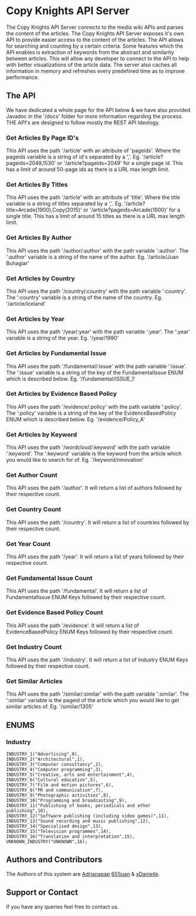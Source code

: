 # Copy Knights API Server
The Copy Knights API Server connects to the media wiki APIs and parses the content of the articles. The Copy Knights API Server exposes it's own API to provide easier access to the content of the articles. The API allows for searching and counting by a certain criteria. Some features which the API enables is extraction of keywords from the abstract and similarity between articles. This will allow any developer to connect to the API to help with better visualizations of the article data. The server also caches all information in memory and refreshes every predefined time as to improve performance.

## The API
We have dedicated a whole page for the API below & we have also provided Javadoc in the '/docs' folder for more information regarding the process. THE API's are designed to follow mostly the REST API Ideology.

### Get Articles By Page ID's
This API uses the path '/article' with an attribute of 'pageids'.
Where the pageids variable is a string of id's separated by a ','. Eg. '/article?pageids=2049,1530' or '/article?pageids=2049' for a single page id. This has a limit of around 50-page ids as there is a URL max length limit.

### Get Articles By Titles
This API uses the path '/article' with an attribute of 'title'.
Where the title variable is a string of titles separated by a ','. Eg. '/article?title=Arcade(1900),Copy(2015)' or '/article?pageids=Arcade(1900)' for a single title. This has a limit of around 15 titles as there is a URL max length limit.

### Get Articles By Author
This API uses the path '/author/:author' with the path variable ':author'.
The ':author' variable is a string of the name of the author. Eg. '/article/Juan Buhagiar'

### Get Articles by Country
This API uses the path '/country/:country' with the path variable ':country'.
The ':country' variable is a string of the name of the country. Eg. '/article/Iceland'

### Get Articles by Year
This API uses the path '/year/:year' with the path variable ':year'.
The ':year' variable is a string of the year. Eg. '/year/1990'

### Get Articles by Fundamental Issue 
This API uses the path '/fundamental/:issue' with the path variable ':issue'.
The ':issue' variable is a string of the key of the FundamentalIssue ENUM which is described below. Eg. '/fundamental/ISSUE_1'

### Get Articles by Evidence Based Policy
This API uses the path '/evidence/:policy' with the path variable ':policy'.
The ':policy' variable is a string of the key of the EvidenceBasedPolicy ENUM which is described below. Eg. '/evidence/Policy_A'

### Get Articles by Keyword
This API uses the path '/wordcloud/:keyword' with the path variable ':keyword'.
The ':keyword' variable is the keyword from the article which you would like to search for of. Eg. '/keyword/innovation'

### Get Author Count
This API uses the path '/author'. It will return a list of authors followed by their respective count.

### Get Country Count
This API uses the path '/country'. It will return a list of countries followed by their respective count.

### Get Year Count
This API uses the path '/year'. It will return a list of years followed by their respective count.

### Get Fundamental Issue Count
This API uses the path '/fundamental'. It will return a list of FundamentalIssue ENUM Keys followed by their respective count.

### Get Evidence Based Policy Count 
This API uses the path '/evidence'. It will return a list of EvidenceBasedPolicy ENUM Keys followed by their respective count.

### Get Industry Count
This API uses the path '/industry'. It will return a list of Industry ENUM Keys followed by their respective count.

### Get Similar Articles
This API uses the path '/similar/:similar' with the path variable ':similar'.
The ':similar' variable is the pageid of the article which you would like to get similar articles of. Eg. '/similar/1305'

## ENUMS
    
### Industry
    INDUSTRY_1("Advertising",0),
    INDUSTRY_2("Architectural",1),
    INDUSTRY_3("Computer consultancy",2),
    INDUSTRY_4("Computer programming",3),
    INDUSTRY_5("Creative, arts and entertainment",4),
    INDUSTRY_6("Cultural education",5),
    INDUSTRY_7("Film and motion pictures",6),
    INDUSTRY_8("PR and communication",7),
    INDUSTRY_9("Photographic activities",8),
    INDUSTRY_10("Programming and broadcasting",9),
    INDUSTRY_11("Publishing of books, periodicals and other publishing",10),
    INDUSTRY_12("Software publishing (including video games)",11),
    INDUSTRY_13("Sound recording and music publishing",12),
    INDUSTRY_14("Specialised design",13),
    INDUSTRY_15("Television programmes",14),
    INDUSTRY_16("Translation and interpretation",15),
    UNKNOWN_INDUSTRY("UNKNOWN",16);


## Authors and Contributors
The Authors of this system are [Adrianapap](https://github.com/adrianapap) [651juan](https://github.com/651juan) & [xDanielle](https://github.com/xDanielle).

## Support or Contact
If you have any queries feel free to contact us.
